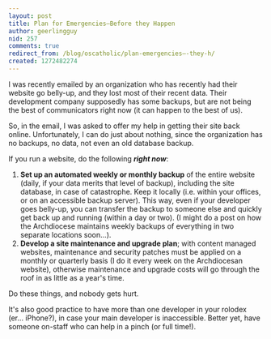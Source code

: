 ```yaml
---
layout: post
title: Plan for Emergencies—Before they Happen
author: geerlingguy
nid: 257
comments: true
redirect_from: /blog/oscatholic/plan-emergencies—-they-h/
created: 1272482274
---
```

<p>I was recently emailed by an organization who has recently had their website go belly-up, and they lost most of their recent data. Their development company supposedly has some backups, but are not being the best of communicators right now (it can happen to the best of us).</p>
<p>So, in the email, I was asked to offer my help in getting their site back online. Unfortunately, I can do just about nothing, since the organization has no backups, no data, not even an old database backup.</p>
<p>If you run a website, do the following <em><strong>right now</strong></em>:</p>
<ol>
<li><strong>Set up an automated weekly or monthly backup</strong> of the entire website (daily, if your data merits that level of backup), including the site database, in case of catastrophe. Keep it locally (i.e. within your offices, or on an accessible backup server). This way, even if your developer goes belly-up, you can transfer the backup to someone else and quickly get back up and running (within a day or two). (I might do a post on how the Archdiocese maintains weekly backups of everything in two separate locations soon...).</li>
<li><strong>Develop a site maintenance and upgrade plan</strong>; with content managed websites, maintenance and security patches must be applied on a monthly or quarterly basis (I do it every week on the Archdiocesan website), otherwise maintenance and upgrade costs will go through the roof in as little as a year&#39;s time.</li>
</ol>
<p>Do these things, and nobody gets hurt.</p>
<p>It&#39;s also good practice to have more than one developer in your rolodex (er... iPhone?), in case your main developer is inaccessible. Better yet, have someone on-staff who can help in a pinch (or full time!).</p>

